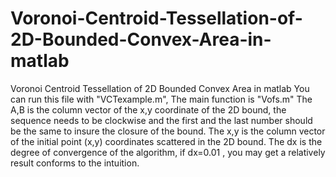 # Voronoi-Centroid-Tessellation-of-2D-Bounded-Convex-Area-in-matlab
Voronoi Centroid Tessellation of 2D Bounded Convex Area in matlab
You can run this file with "VCTexample.m",
The main function is "Vofs.m"
The A,B is the column vector of the x,y coordinate of the 2D bound, the sequence needs to be clockwise and the first and the last number should be the same to insure the closure of the bound.
The x,y is the column vector of the initial point (x,y) coordinates scattered in the 2D bound.
The dx is the degree of convergence of the algorithm, if dx=0.01 , you may get a relatively result conforms to the intuition.
